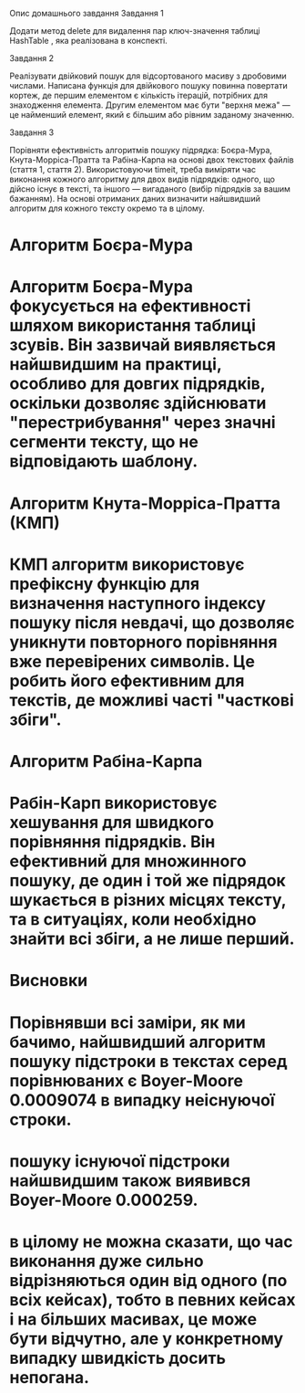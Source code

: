 Опис домашнього завдання
Завдання 1

Додати метод delete для видалення пар ключ-значення таблиці HashTable , яка реалізована в конспекті.

Завдання 2

Реалізувати двійковий пошук для відсортованого масиву з дробовими числами. 
Написана функція для двійкового пошуку повинна повертати кортеж, де першим елементом є кількість ітерацій, потрібних для знаходження елемента. 
Другим елементом має бути "верхня межа" — це найменший елемент, який є більшим або рівним заданому значенню.

Завдання 3

Порівняти ефективність алгоритмів пошуку підрядка: Боєра-Мура, Кнута-Морріса-Пратта та Рабіна-Карпа на основі двох текстових файлів (стаття 1, стаття 2). 
Використовуючи timeit, треба виміряти час виконання кожного алгоритму для двох видів підрядків: одного, що дійсно існує в тексті, та іншого — вигаданого (вибір підрядків за вашим бажанням). 
На основі отриманих даних визначити найшвидший алгоритм для кожного тексту окремо та в цілому.


# Алгоритм Боєра-Мура
# Алгоритм Боєра-Мура фокусується на ефективності шляхом використання таблиці зсувів. Він зазвичай виявляється найшвидшим на практиці, особливо для довгих підрядків, оскільки дозволяє здійснювати "перестрибування" через значні сегменти тексту, що не відповідають шаблону.

# Алгоритм Кнута-Морріса-Пратта (КМП)
# КМП алгоритм використовує префіксну функцію для визначення наступного індексу пошуку після невдачі, що дозволяє уникнути повторного порівняння вже перевірених символів. Це робить його ефективним для текстів, де можливі часті "часткові збіги".

# Алгоритм Рабіна-Карпа
# Рабін-Карп використовує хешування для швидкого порівняння підрядків. Він ефективний для множинного пошуку, де один і той же підрядок шукається в різних місцях тексту, та в ситуаціях, коли необхідно знайти всі збіги, а не лише перший.

# Висновки
# Порівнявши всі заміри, як ми бачимо, найшвидший алгоритм пошуку підстроки в текстах серед порівнюваних є Boyer-Moore 0.0009074 в випадку неіснуючої строки.
# пошуку існуючої підстроки найшвидшим також виявився Boyer-Moore 0.000259.
# в цілому не можна сказати, що час виконання дуже сильно відрізняються один від одного (по всіх кейсах), тобто в певних кейсах і на більших масивах, це може бути відчутно, але у конкретному випадку швидкість досить непогана.
